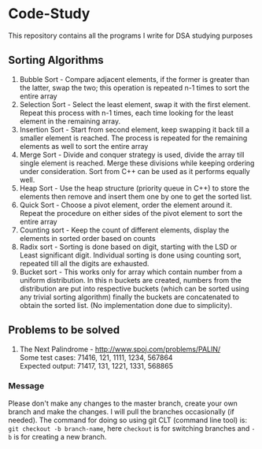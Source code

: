 # Code-Study
This repository contains all the programs I write for DSA studying purposes

## Sorting Algorithms
1. Bubble Sort - Compare adjacent elements, if the former is greater than the latter, swap the two; this operation is repeated n-1 times to sort the entire array
2. Selection Sort - Select the least element, swap it with the first element. Repeat this process with n-1 times, each time looking for the least element in the remaining array.
3. Insertion Sort - Start from second element, keep swapping it back till a smaller element is reached. The process is repeated for the remaining elements as well to sort the entire array
4. Merge Sort - Divide and conquer strategy is used, divide the array till single element is reached. Merge these divisions while keeping ordering under consideration. Sort from C++ can be used as it performs equally well.
5. Heap Sort - Use the heap structure (priority queue in C++) to store the elements then remove and insert them one by one to get the sorted list.
6. Quick Sort - Choose a pivot element, order the element around it. Repeat the procedure on either sides of the pivot element to sort the entire array
7. Counting sort - Keep the count of different elements, display the elements in sorted order based on counts
8. Radix sort - Sorting is done based on digit, starting with the LSD or Least significant digit. Individual sorting is done using counting sort, repeated till all the digits are exhausted.
9. Bucket sort - This works only for array which contain number from a uniform distribution. In this n buckets are created, numbers from the distribution are put into respective buckets (which can be sorted using any trivial sorting algorithm) finally the buckets are concatenated to obtain the sorted list. (No implementation done due to simplicity).

## Problems to be solved
1. The Next Palindrome - http://www.spoj.com/problems/PALIN/<br>
Some test cases: 71416, 121, 1111, 1234, 567864<br>
Expected output: 71417, 131, 1221, 1331, 568865

### Message
Please don't make any changes to the master branch, create your own branch and make the changes. I will pull the branches occasionally (if needed). The command for doing so using git CLT (command line tool) is:<br>
`git checkout -b branch-name`, here `checkout` is for switching branches and `-b` is for creating a new branch.
